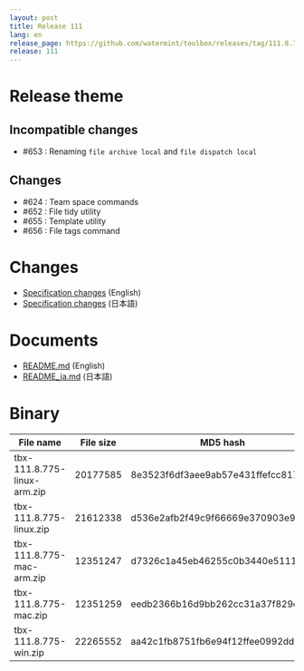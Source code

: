 ```yaml
---
layout: post
title: Release 111
lang: en
release_page: https://github.com/watermint/toolbox/releases/tag/111.8.775
release: 111
---
```


# Release theme

## Incompatible changes

* #653 : Renaming `file archive local` and `file dispatch local`

## Changes

* #624 : Team space commands
* #652 : File tidy utility
* #655 : Template utility
* #656 : File tags command

# Changes

* [Specification changes](https://github.com/watermint/toolbox/blob/111.8.775/docs/releases/changes111.md) (English)
* [Specification changes](https://github.com/watermint/toolbox/blob/111.8.775/docs/releases/changes111.md) (日本語)

# Documents

* [README.md](https://github.com/watermint/toolbox/blob/111.8.775/README.md) (English)
* [README_ja.md](https://github.com/watermint/toolbox/blob/111.8.775/README_ja.md) (日本語)

# Binary

| File name                   | File size | MD5 hash                         | SHA256 hash                                                      |
|-----------------------------|-----------|----------------------------------|------------------------------------------------------------------|
| tbx-111.8.775-linux-arm.zip | 20177585  | 8e3523f6df3aee9ab57e431ffefcc817 | 19bb9f1df1c240d3175641358f9fc62e42984d42f83249c00178ec7bc182af2d |
| tbx-111.8.775-linux.zip     | 21612338  | d536e2afb2f49c9f66669e370903e994 | e23c7af88dc21cc7597463d924d00b8917976fe22a2702d37e989989a4296f15 |
| tbx-111.8.775-mac-arm.zip   | 12351247  | d7326c1a45eb46255c0b3440e5111807 | eb5bd64ed488411e6f3d1b93ac219e985bb23a324c67bc00a31eb1ece92a748a |
| tbx-111.8.775-mac.zip       | 12351259  | eedb2366b16d9bb262cc31a37f829e79 | 317c19b9c250ed607414cad3239073cbd467a79352b71072bf6291f8db1a2f6a |
| tbx-111.8.775-win.zip       | 22265552  | aa42c1fb8751fb6e94f12ffee0992dd7 | 613137e2b48f4ca03cc0303ca5f5999caac6660b51aa91bcb9714f1b9d9f9e7e |


